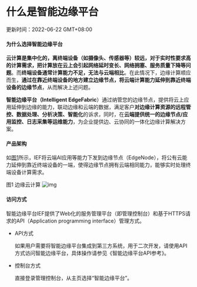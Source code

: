 # 什么是智能边缘平台

更新时间：2022-06-22 GMT+08:00

#### 为什么选择智能边缘平台

**云计算是集中化的，离终端设备（如摄像头、传感器等）较远，对于实时性要求高的计算需求，把计算放在云上会引起网络延时变长、网络拥塞、服务质量下降等问题**。而**终端设备通常计算能力不足，无法与云端相比**。在此情况下，边缘计算顺应而生，**通过在靠近终端设备的地方建立边缘节点，将云端计算能力延伸到靠近终端设备的边缘节点**，从而解决上述问题。

**智能边缘平台（Intelligent EdgeFabric**）通过纳管您的边缘节点，提供将云上应用延伸到边缘的能力，联动边缘和云端的数据，满足客户**对边缘计算资源的远程管控、数据处理、分析决策、智能化**的诉求，同时，在**云端提供统一的边缘节点/应用监控、日志采集等运维能力**，为企业提供边、云协同的一体化边缘计算解决方案。

#### 产品架构

如[图1](https://support.huaweicloud.com/productdesc-ief/ief_productdesc_0001.html#ief_productdesc_0001__fig71231301299)所示，IEF将云端AI应用等能力下发到边缘节点（EdgeNode），将公有云能力延伸到靠近终端设备的一端，使得边缘节点拥有云端相同能力，能够实时处理终端设备计算需求。

图1 边缘云计算
![img](https://support.huaweicloud.com/productdesc-ief/zh-cn_image_0000001238549172.png)

#### 访问方式

智能边缘平台IEF提供了Web化的服务管理平台（即管理控制台）和基于HTTPS请求的API（Application programming interface）管理方式。

- API方式

  如果用户需要将智能边缘平台集成到第三方系统，用于二次开发，请使用API方式访问智能边缘平台，具体操作请参见《智能边缘平台API参考》。

- 控制台方式

  直接登录管理控制台，从主页选择“智能边缘平台”。